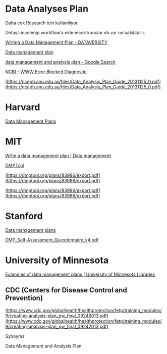 # Data Analyses Plan

Daha cok Research icin kullaniliyor.

Detayli incelenip workflow’a eklenecek konular vb var mi bakilabilir.

[Writing a Data Management Plan - DATAVERSITY](https://www.dataversity.net/writing-a-data-management-plan/)

[Data management plan](https://en.wikipedia.org/wiki/Data_management_plan)

[data management and analysis plan - Google Search](https://www.google.com/search?q=data+management+and+analysis+plan&oq=data+management+and+analysis+plan&aqs=chrome.0.69i59j0i22i30l3j0i390l5.1173j0j7&sourceid=chrome&ie=UTF-8)

[NCBI - WWW Error Blocked Diagnostic](https://www.ncbi.nlm.nih.gov/pmc/articles/PMC4552232/)

[https://nceph.anu.edu.au/files/Data_Analysis_Plan_Guide_20131125_0.pdf](https://nceph.anu.edu.au/files/Data_Analysis_Plan_Guide_20131125_0.pdf)

# Harvard

[Data Management Plans](https://datamanagement.hms.harvard.edu/plan-design/data-management-plans)

# MIT

[Write a data management plan | Data management](https://libraries.mit.edu/data-management/plan/write/)

[DMPTool](https://dmptool.org/)

[https://dmptool.org/plans/83986/export.pdf](https://dmptool.org/plans/83986/export.pdf)

[https://dmptool.org/plans/83986/export.pdf](https://dmptool.org/plans/83986/export.pdf)

# Stanford

[Data management plans](https://library.stanford.edu/research/data-management-services/data-management-plans)

[DMP_Self-Assessment_Questionnaire_v4.pdf](Data%20Analyses%20Plan%20a3fae70289db41f2a6ae77ba9b39900c/DMP_Self-Assessment_Questionnaire_v4.pdf)

# University of Minnesota

[Examples of data management plans | University of Minnesota Libraries](https://www.lib.umn.edu/services/data/dmp-examples)

## CDC (Centers for Disease Control and Prevention)

[https://www.cdc.gov/globalhealth/healthprotection/fetp/training_modules/9/creating-analysis-plan_pw_final_09242013.pdf](https://www.cdc.gov/globalhealth/healthprotection/fetp/training_modules/9/creating-analysis-plan_pw_final_09242013.pdf)

Synoyms

Data Management and Analysis Plan